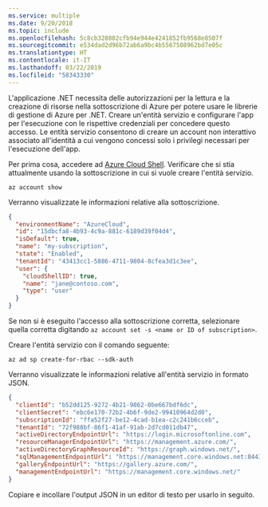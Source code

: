 ```yaml
---
ms.service: multiple
ms.date: 9/20/2018
ms.topic: include
ms.openlocfilehash: 5c8cb328802cfb94e944e4241852fb9568e8507f
ms.sourcegitcommit: e534dad2d96b72ab6a9bc4b5567508962bd7e05c
ms.translationtype: HT
ms.contentlocale: it-IT
ms.lasthandoff: 03/22/2019
ms.locfileid: "58343330"
---
```

L'applicazione .NET necessita delle autorizzazioni per la lettura e la creazione di risorse nella sottoscrizione di Azure per potere usare le librerie di gestione di Azure per .NET. Creare un'entità servizio e configurare l'app per l'esecuzione con le rispettive credenziali per concedere questo accesso. Le entità servizio consentono di creare un account non interattivo associato all'identità a cui vengono concessi solo i privilegi necessari per l'esecuzione dell'app.

Per prima cosa, accedere ad [Azure Cloud Shell](https://shell.azure.com/bash). Verificare che si stia attualmente usando la sottoscrizione in cui si vuole creare l'entità servizio. 

```azurecli-interactive
az account show
```

Verranno visualizzate le informazioni relative alla sottoscrizione.

```json
{
  "environmentName": "AzureCloud",
  "id": "15dbcfa8-4b93-4c9a-881c-6189d39f04d4",
  "isDefault": true,
  "name": "my-subscription",
  "state": "Enabled",
  "tenantId": "43413cc1-5886-4711-9804-8cfea3d1c3ee",
  "user": {
    "cloudShellID": true,
    "name": "jane@contoso.com",
    "type": "user"
  }
}
```

Se non si è eseguito l'accesso alla sottoscrizione corretta, selezionare quella corretta digitando `az account set -s <name or ID of subscription>`.

Creare l'entità servizio con il comando seguente:

```azurecli-interactive
az ad sp create-for-rbac --sdk-auth
```

Verranno visualizzate le informazioni relative all'entità servizio in formato JSON.

```json
{
  "clientId": "b52dd125-9272-4b21-9862-0be667bdf6dc",
  "clientSecret": "ebc6e170-72b2-4b6f-9de2-99410964d2d0",
  "subscriptionId": "ffa52f27-be12-4cad-b1ea-c2c241b6cceb",
  "tenantId": "72f988bf-86f1-41af-91ab-2d7cd011db47",
  "activeDirectoryEndpointUrl": "https://login.microsoftonline.com",
  "resourceManagerEndpointUrl": "https://management.azure.com/",
  "activeDirectoryGraphResourceId": "https://graph.windows.net/",
  "sqlManagementEndpointUrl": "https://management.core.windows.net:8443/",
  "galleryEndpointUrl": "https://gallery.azure.com/",
  "managementEndpointUrl": "https://management.core.windows.net/"
}
```

Copiare e incollare l'output JSON in un editor di testo per usarlo in seguito.
